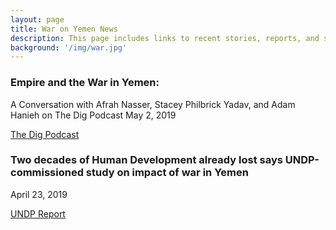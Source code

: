 ```yaml
---
layout: page
title: War on Yemen News
description: This page includes links to recent stories, reports, and statistics for the ongoing war on Yemen.
background: '/img/war.jpg'
---
```


### Empire and the War in Yemen:
 A Conversation with Afrah Nasser, Stacey Philbrick Yadav, and Adam Hanieh on The Dig Podcast
May 2, 2019

[The Dig Podcast](http://www.jadaliyya.com/Details/38611/Empire-and-the-War-in-Yemen-A-Conversation-with-Afrah-Nasser,-Stacey-Philbrick-Yadav,-Adam-Hanieh-on-The-Dig-Podcast?fbclid=IwAR0JJdxySVnkDp6soYLrEQsqB1HKvVLARy19HrNYOMxnESuu_F_HtlfgHtM)


### Two decades of Human Development already lost says UNDP-commissioned study on impact of war in Yemen
April 23, 2019  

[UNDP Report](https://www.undp.org/content/undp/en/home/news-centre/news/2019/UNDP_Yemen_Report.html)
